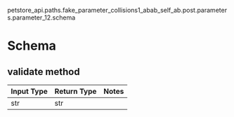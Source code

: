 petstore_api.paths.fake_parameter_collisions1_abab_self_ab.post.parameters.parameter_12.schema
# Schema

## validate method
Input Type | Return Type | Notes
------------ | ------------- | -------------
str | str |
